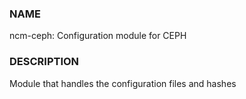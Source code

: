 ### NAME

ncm-ceph: Configuration module for CEPH

### DESCRIPTION

Module that handles the configuration files and hashes
